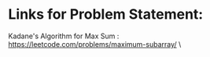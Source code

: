 # Links for Problem Statement:
Kadane's Algorithm for Max Sum : https://leetcode.com/problems/maximum-subarray/ \
